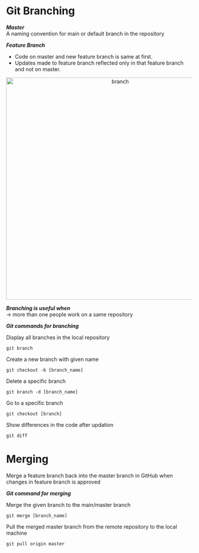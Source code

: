 Git Branching
===
**_Master_**      
A naming convention for main or default branch in the repository

**_Feature Branch_**    
- Code on master and new feature branch is same at first.   
- Updates made to feature branch reflected only in that feature branch and not on master.

<p align="center">
<img src="https://user-images.githubusercontent.com/94846381/143050865-6d0fa818-0470-4510-a2d2-08d570ea4cf8.png" width="600" title="branch">
</p>

**_Branching is useful when_**  
    -> more than one people work on a same repository

  

**_Git commands for branching_**

Display all branches in the local repository
```
git branch
```

Create a new branch with given name
```
git checkout -b [branch_name]
```


Delete a specific branch
```
git branch -d [branch_name]
```


Go to a specific branch
```
git checkout [branch]
```


Show differences in the code after updation
```
git diff
```
  
Merging
===
Merge a feature branch back into the master branch in GitHub when changes in feature branch is approved

**_Git command for merging_**  

Merge the given branch to the main/master branch
```
git merge [branch_name]
```

Pull the merged master branch from the remote repository to the local machine  

```
git pull origin master
```

